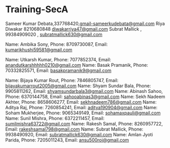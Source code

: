 # Training-SecA 

Sameer Kumar Debata,337768420,gmail-sameerkudebata@gmail.com
Riya Diwakar 8210680848 diwakarriya47@gmail.com
Subrat Mallick , 99384909020 , subratmallick630@gmail.com

Name: Ambika Sony, Phone: 8709730087, Email: kumarikhushi59581@gmail.com

Name: Utkarsh Kumar, Phone: 7077852374, Email: anandutkarshhhhh0210@gmail.com
Name: Basak Pramanik, Phone: 70332825571, Email: basakpramanik9@gmail.com

Name: Bijaya Kumar Rout, Phone: 7846805747, Email: bijayakumarrout2005@gmail.com
Name: Shyam Sundar Bala, Phone: 9905811262, Email: shyamsundarbala3@gmail.com
Name: Abinash Sahoo, Phone: 6370144758, Email: sahooabinas3@gmail.com
Name: Sekh Nadeem Akhter, Phone: 8658606277, Email: sekhnadeem786@gmail.com
Name: Aditya Raj, Phone: 7260854241, Email: aditya190904@gmail.com
Name: Soham Mukherjee, Phone: 9065349149, Email: sohamaxpauli@gmail.com
Name: Sunil Mishra, Phone: 6372211457, Email: sumilmishra63722@gmail.com
Name: Rakesh Samal, Phone: 8260957722, Email: rakeshsamal798@gmail.com
Name: Subrat Mallick, Phone: 9938490920, Email: subratmallick630@gmail.com
Name: Amlan Jyoti Parida, Phone: 7205011243, Email: ansu500roi@gmail.com
